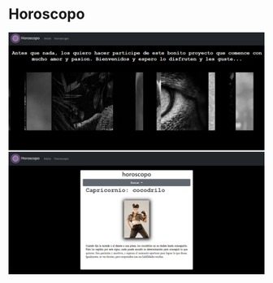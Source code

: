 
#  Horoscopo 

![banner00](https://raw.githubusercontent.com/SanchezSoraya/Horoscopo/master/imgs-project/banner00.PNG)
![banner01](https://raw.githubusercontent.com/SanchezSoraya/Horoscopo/master/imgs-project/banner01.PNG)
